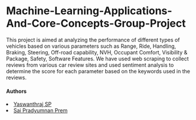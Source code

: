 # Machine-Learning-Applications-And-Core-Concepts-Group-Project

This project is aimed at analyzing the performance of different types of vehicles based on various parameters such as Range, Ride, Handling, Braking, Steering, Off-road capability, NVH, Occupant Comfort, Visibility & Package, Safety, Software Features. We have used web scraping to collect reviews from various car review sites and used sentiment analysis to determine the score for each parameter based on the keywords used in the reviews.

<h4>Authors</h4>
</ul>
<li><a href="https://github.com/Yaswanthraj9">Yaswanthraj SP</a></li>
<li><a href="https://github.com/saipradyumnanprem">Sai Pradyumnan Prem</a></li>
</ul>
